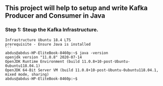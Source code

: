 ## This project will help to setup and write Kafka Producer and Consumer in Java
### Step 1: Steup the Kafka Infrastructure.
    Infrastructure Ubuntu 18.4 LTS 
    prerequisite - Ensure Java is installed
    ```
    abdus@abdus-HP-EliteBook-8460p:~$ java -version
    openjdk version "11.0.8" 2020-07-14
    OpenJDK Runtime Environment (build 11.0.8+10-post-Ubuntu-0ubuntu118.04.1)
    OpenJDK 64-Bit Server VM (build 11.0.8+10-post-Ubuntu-0ubuntu118.04.1, mixed mode, sharing)
    abdus@abdus-HP-EliteBook-8460p:~$ 
  ```
